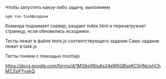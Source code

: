 Чтобы запустить какоу-либо задачу, выполняем
```
npm run task№задачи
```

Команда поднимает сервер, раздает index.html и перезагружает страницу, если обновились исходники.

Тесты лежат в файле tests.js соответствующего задания
Само задание лежит в task.js

Тесты гоняем с помощью mochajs

https://docs.google.com/forms/d/1M2lkpX6iuAs24eW5QBspKC5HNcivtjChM7_EpFYyxkQ
